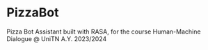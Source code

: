 # PizzaBot
Pizza Bot Assistant built with RASA, for the course Human-Machine Dialogue @ UniTN A.Y. 2023/2024
